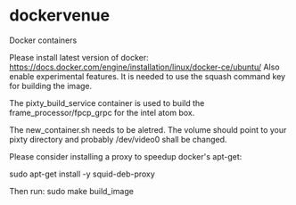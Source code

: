 # dockervenue
Docker containers

Please install latest version of docker:
https://docs.docker.com/engine/installation/linux/docker-ce/ubuntu/
Also enable experimental features. It is needed to use the squash command key for building the image.

The pixty_build_service container is used to build the frame_processor/fpcp_grpc for the intel atom box.

The new_container.sh needs to be aletred.
The volume should point to your pixty directory and probably /dev/video0 shall be changed.

Please consider installing a proxy to speedup docker's apt-get: 

sudo apt-get install -y squid-deb-proxy

Then run: sudo make build_image
